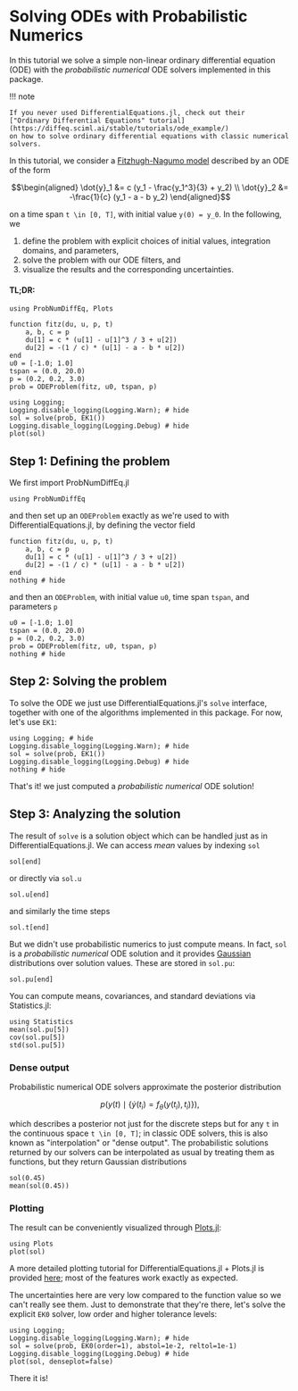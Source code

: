 # Solving ODEs with Probabilistic Numerics

In this tutorial we solve a simple non-linear ordinary differential equation (ODE) with the _probabilistic numerical_ ODE solvers implemented in this package.

!!! note
    
    If you never used DifferentialEquations.jl, check out their
    ["Ordinary Differential Equations" tutorial](https://diffeq.sciml.ai/stable/tutorials/ode_example/)
    on how to solve ordinary differential equations with classic numerical solvers.

In this tutorial, we consider a
[Fitzhugh-Nagumo model](https://en.wikipedia.org/wiki/FitzHugh%E2%80%93Nagumo_model)
described by an ODE of the form

```math
\begin{aligned}
\dot{y}_1 &= c (y_1 - \frac{y_1^3}{3} + y_2) \\
\dot{y}_2 &= -\frac{1}{c} (y_1 - a - b y_2)
\end{aligned}
```

on a time span ``t \in [0, T]``, with initial value ``y(0) = y_0``.
In the following, we

 1. define the problem with explicit choices of initial values, integration domains, and parameters,
 2. solve the problem with our ODE filters, and
 3. visualize the results and the corresponding uncertainties.

#### TL;DR:

```@example 1
using ProbNumDiffEq, Plots

function fitz(du, u, p, t)
    a, b, c = p
    du[1] = c * (u[1] - u[1]^3 / 3 + u[2])
    du[2] = -(1 / c) * (u[1] - a - b * u[2])
end
u0 = [-1.0; 1.0]
tspan = (0.0, 20.0)
p = (0.2, 0.2, 3.0)
prob = ODEProblem(fitz, u0, tspan, p)

using Logging;
Logging.disable_logging(Logging.Warn); # hide
sol = solve(prob, EK1())
Logging.disable_logging(Logging.Debug) # hide
plot(sol)
```

## Step 1: Defining the problem

We first import ProbNumDiffEq.jl

```@example 1
using ProbNumDiffEq
```

and then set up an `ODEProblem` exactly as we're used to with DifferentialEquations.jl,
by defining the vector field

```@example 1
function fitz(du, u, p, t)
    a, b, c = p
    du[1] = c * (u[1] - u[1]^3 / 3 + u[2])
    du[2] = -(1 / c) * (u[1] - a - b * u[2])
end
nothing # hide
```

and then an `ODEProblem`, with initial value `u0`, time span `tspan`, and parameters `p`

```@example 1
u0 = [-1.0; 1.0]
tspan = (0.0, 20.0)
p = (0.2, 0.2, 3.0)
prob = ODEProblem(fitz, u0, tspan, p)
nothing # hide
```

## Step 2: Solving the problem

To solve the ODE we just use DifferentialEquations.jl's `solve` interface, together with one of the algorithms implemented in this package.
For now, let's use `EK1`:

```@example 1
using Logging; # hide
Logging.disable_logging(Logging.Warn); # hide
sol = solve(prob, EK1())
Logging.disable_logging(Logging.Debug) # hide
nothing # hide
```

That's it! we just computed a _probabilistic numerical_ ODE solution!

## Step 3: Analyzing the solution

The result of `solve` is a solution object which can be handled just as in DifferentialEquations.jl.
We can access _mean_ values by indexing `sol`

```@repl 1
sol[end]
```

or directly via `sol.u`

```@repl 1
sol.u[end]
```

and similarly the time steps

```@repl 1
sol.t[end]
```

But we didn't use probabilistic numerics to just compute means.
In fact, `sol` is a _probabilistic numerical_ ODE solution and it provides
[Gaussian](https://github.com/mschauer/GaussianDistributions.jl)
distributions over solution values.
These are stored in `sol.pu`:

```@repl 1
sol.pu[end]
```

You can compute means, covariances, and standard deviations via Statistics.jl:

```@repl 1
using Statistics
mean(sol.pu[5])
cov(sol.pu[5])
std(sol.pu[5])
```

### Dense output

Probabilistic numerical ODE solvers approximate the posterior distribution

```math
p \Big( y(t) \mid \{ \dot{y}(t_i) = f_\theta(y(t_i), t_i) \} \Big),
```

which describes a posterior not just for the discrete steps but for any ``t`` in the continuous space ``t \in [0, T]``;
in classic ODE solvers, this is also known as "interpolation" or "dense output".
The probabilistic solutions returned by our solvers can be interpolated as usual by treating them as functions,
but they return Gaussian distributions

```@repl 1
sol(0.45)
mean(sol(0.45))
```

### Plotting

The result can be conveniently visualized through [Plots.jl](https://github.com/JuliaPlots/Plots.jl):

```@example 1
using Plots
plot(sol)
```

A more detailed plotting tutorial for DifferentialEquations.jl + Plots.jl is provided [here](https://diffeq.sciml.ai/stable/basics/plot/); most of the features work exactly as expected.

The uncertainties here are very low compared to the function value so we can't really see them.
Just to demonstrate that they're there, let's solve the explicit `EK0` solver, low order and higher tolerance levels:

```@example 1
using Logging;
Logging.disable_logging(Logging.Warn); # hide
sol = solve(prob, EK0(order=1), abstol=1e-2, reltol=1e-1)
Logging.disable_logging(Logging.Debug) # hide
plot(sol, denseplot=false)
```

There it is!
